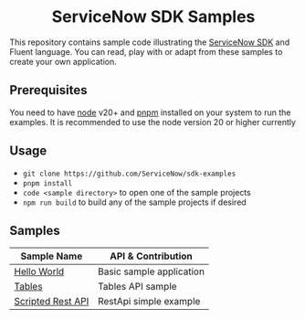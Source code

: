 <h1 align="center">
ServiceNow SDK Samples
</h1>

This repository contains sample code illustrating the [ServiceNow SDK](https://docs.servicenow.com/csh?topicname=servicenow-sdk.html&version=latest) and Fluent language. You can read, play with or adapt from these samples to create your own application.

## Prerequisites

You need to have [node](https://nodejs.org/en/) v20+ and [pnpm](https://pnpm.io/) installed on your system to run the examples. It is recommended to use the node version 20 or higher currently

## Usage

-   `git clone https://github.com/ServiceNow/sdk-examples`
-   `pnpm install`
-   `code <sample directory>` to open one of the sample projects
-   `npm run build` to build any of the sample projects if desired

## Samples

<!-- SAMPLES_BEGIN -->

| Sample Name                                   | API & Contribution       |
| --------------------------------------------- | ------------------------ |
| [Hello World](hello-world-sample/README.md)   | Basic sample application |
| [Tables](table-sample/README.md)              | Tables API sample        |
| [Scripted Rest API](restapi-sample/README.md) | RestApi simple example   |

<!-- SAMPLES_END -->
